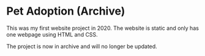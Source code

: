 # Pet Adoption (Archive)
This was my first website project in 2020. The website is static and only has one webpage using HTML and CSS.

The project is now in archive and will no longer be updated.
